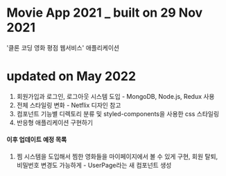 # Movie App 2021 _ built on 29 Nov 2021
'클론 코딩 영화 평점 웹서비스' 애플리케이션

# updated on May 2022 
1. 회원가입과 로그인, 로그아웃 시스템 도입 - MongoDB, Node.js, Redux 사용
2. 전체 스타일링 변화 - Netflix 디자인 참고
3. 컴포넌트 기능별 디렉토리 분류 및 styled-components을 사용한 css 스타일링 
4. 반응형 애플리케이션 구현하기


#### 이후 업데이트 예정 목록
1. 찜 시스템을 도입해서 찜한 영화들을 마이페이지에서 볼 수 있게 구현, 회원 탈퇴, 비밀번호 변경도 가능하게 - UserPage라는 새 컴포넌트 생성
